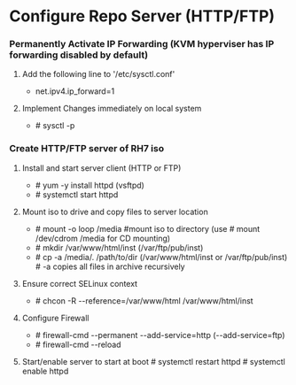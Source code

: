 # Configure Repo Server (HTTP/FTP)
### Permanently Activate IP Forwarding (KVM hyperviser has IP forwarding disabled by default)

1. Add the following line to '/etc/sysctl.conf'
    * net.ipv4.ip_forward=1
  
2. Implement Changes immediately on local system
    * \# sysctl -p


### Create HTTP/FTP server of RH7 iso
  
1. Install and start server client (HTTP or FTP)
    * \# yum -y install httpd (vsftpd)
    * \# systemctl start httpd

2. Mount iso to drive and copy files to server location
    * \# mount -o loop <path-to-iso> /media        #mount iso to directory (use # mount /dev/cdrom /media for CD mounting)
    * \# mkdir /var/www/html/inst (/var/ftp/pub/inst)
    * \# cp -a /media/. /path/to/dir (/var/www/html/inst or /var/ftp/pub/inst)         # -a copies all files in archive recursively 

3. Ensure correct SELinux context
    * \# chcon -R --reference=/var/www/html /var/www/html/inst

4. Configure Firewall
    * \# firewall-cmd --permanent --add-service=http (--add-service=ftp)
    * \# firewall-cmd --reload

5. Start/enable server to start at boot
     \# systemctl restart httpd
     \# systemctl enable httpd
